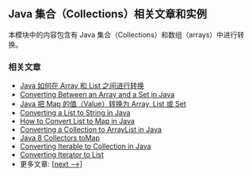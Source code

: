 ## Java 集合（Collections）相关文章和实例

本模块中的内容包含有 Java 集合（Collections）和数组（arrays）中进行转换。

### 相关文章

- [Java 如何在 Array 和 List 之间进行转换](https://www.ossez.com/t/java-array-list/14416)
- [Converting Between an Array and a Set in Java](https://www.baeldung.com/convert-array-to-set-and-set-to-array)
- [Java 把 Map 的值（Value）转换为 Array, List 或 Set](https://www.ossez.com/t/java-map-value-array-list-set/14388)
- [Converting a List to String in Java](https://www.baeldung.com/java-list-to-string)
- [How to Convert List to Map in Java](https://www.baeldung.com/java-list-to-map)
- [Converting a Collection to ArrayList in Java](https://www.baeldung.com/java-convert-collection-arraylist)
- [Java 8 Collectors toMap](https://www.baeldung.com/java-collectors-tomap)
- [Converting Iterable to Collection in Java](https://www.baeldung.com/java-iterable-to-collection)
- [Converting Iterator to List](https://www.baeldung.com/java-convert-iterator-to-list)
- 更多文章: [[next -->]](../core-java-collections-conversions-2)